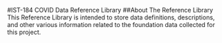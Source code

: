 #IST-184 COVID Data Reference Library
##About The Reference Library
This Reference Library is intended to store data definitions, descriptions, and other various information related to the foundation data collected for this project.
